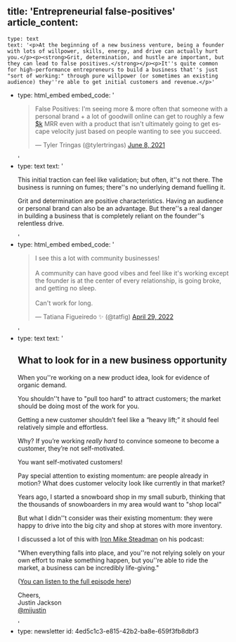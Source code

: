 title: 'Entrepreneurial false-positives'
article_content:
  -
    type: text
    text: '<p>At the beginning of a new business venture, being a founder with lots of willpower, skills, energy, and drive can actually hurt you.</p><p><strong>Grit, determination, and hustle are important, but they can lead to false positives.</strong></p><p>It''s quite common for high-performance entrepreneurs to build a business that''s just "sort of working:" through pure willpower (or sometimes an existing audience) they''re able to get initial customers and revenue.</p>'
  -
    type: html_embed
    embed_code: '<blockquote class="twitter-tweet tw-align-center"><p lang="en" dir="ltr">False Positives: I&#39;m seeing more &amp; more often that someone with a personal brand + a lot of goodwill online can get to roughly a few <a href="https://twitter.com/search?q=%24k&amp;src=ctag&amp;ref_src=twsrc%5Etfw">$k</a> MRR even with a product that isn&#39;t ultimately going to get escape velocity just based on people wanting to see you succeed.</p>&mdash; Tyler Tringas (@tylertringas) <a href="https://twitter.com/tylertringas/status/1402276241655439379?ref_src=twsrc%5Etfw">June 8, 2021</a></blockquote> <script async src="https://platform.twitter.com/widgets.js" charset="utf-8"></script>'
  -
    type: text
    text: '<p>This initial traction can feel like validation; but often, it''s not there. The business is running on fumes; there''s no underlying demand fuelling it.</p><p>Grit and determination are positive characteristics. Having an audience or personal brand can also be an advantage. But there''s a real danger in building a business that is completely reliant on the founder''s relentless drive.</p>'
  -
    type: html_embed
    embed_code: '<blockquote class="twitter-tweet tw-align-center" data-conversation="none"><p lang="en" dir="ltr">I see this a lot with community businesses!<br><br>A community can have good vibes and feel like it&#39;s working except the founder is at the center of every relationship, is going broke, and getting no sleep. <br><br>Can&#39;t work for long.</p>&mdash; Tatiana Figueiredo ✨ (@tatfig) <a href="https://twitter.com/tatfig/status/1520101242525130753?ref_src=twsrc%5Etfw">April 29, 2022</a></blockquote> <script async src="https://platform.twitter.com/widgets.js" charset="utf-8"></script>'
  -
    type: text
    text: '<h2>What to look for in a new business opportunity </h2><p>When you''re working on a new product idea, look for evidence of organic demand.</p><p>You shouldn''t have to "pull too hard" to attract customers; the market should be doing most of the work for you.</p><p>Getting a new customer shouldn’t feel like a “heavy lift;” it should feel relatively simple and effortless.</p><p>Why? If you’re working <em>really hard</em> to convince someone to become a customer, they’re not self-motivated.</p><p>You want self-motivated customers!</p><p>Pay special attention to existing momentum: are people already in motion? What does customer velocity look like currently in that market?</p><p>Years ago, I started a snowboard shop in my small suburb, thinking that the thousands of snowboarders in my area would want to "shop local"</p><p>But what I didn''t consider was their existing momentum: they were happy to drive into the big city and shop at stores with more inventory.</p><p>I discussed a lot of this with <a href="https://twitter.com/IronMikeBVE">Iron Mike Steadman</a> on his podcast: </p><p>"When everything falls into place, and you''re not relying solely on your own effort to make something happen, but you''re able to ride the market, a business can be incredibly life-giving."</p><p>(<a href="https://share.transistor.fm/s/4b141369">You can listen to the full episode here</a>)</p><p>Cheers,<br>Justin Jackson<br><a href="https://twitter.com/mijustin">@mijustin</a></p>'
  -
    type: newsletter
id: 4ed5c1c3-e815-42b2-ba8e-659f3fb8dbf3
